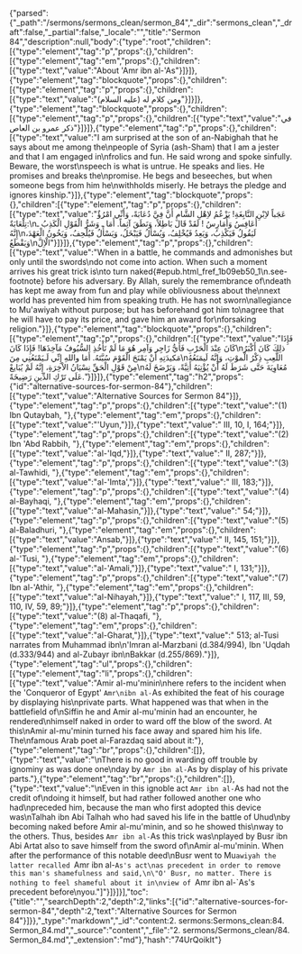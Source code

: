 {"parsed":{"_path":"/sermons/sermons_clean/sermon_84","_dir":"sermons_clean","_draft":false,"_partial":false,"_locale":"","title":"Sermon 84","description":null,"body":{"type":"root","children":[{"type":"element","tag":"p","props":{},"children":[{"type":"element","tag":"em","props":{},"children":[{"type":"text","value":"About 'Amr ibn al-'As"}]}]},{"type":"element","tag":"blockquote","props":{},"children":[{"type":"element","tag":"p","props":{},"children":[{"type":"text","value":"ومن كلام له (عليه السلام)"}]}]},{"type":"element","tag":"blockquote","props":{},"children":[{"type":"element","tag":"p","props":{},"children":[{"type":"text","value":"في ذكر عمرو بن العاص"}]}]},{"type":"element","tag":"p","props":{},"children":[{"type":"text","value":"I am surprised at the son of an-Nabighah that he says about me among the\npeople of Syria (ash-Sham) that I am a jester and that I am engaged in\nfrolics and fun. He said wrong and spoke sinfully. Beware, the worst\nspeech is what is untrue. He speaks and lies. He promises and breaks the\npromise. He begs and beseeches, but when someone begs from him he\nwithholds miserly. He betrays the pledge and ignores kinship."}]},{"type":"element","tag":"blockquote","props":{},"children":[{"type":"element","tag":"p","props":{},"children":[{"type":"text","value":"عَجَباً لاِبْنِ النَّابِغَةِ! يَزْعُمُ لاِهْلِ الشَّامِ أَنَّ فِيَّ دُعَابَةً، وَأَنِّي امْرُؤٌ تِلْعَابَةٌ:\nأُعَافِسُ وَأُمَارِسُ ! لَقَدْ قَالَ بَاطِلاً، وَنَطَقَ آثِماً. أَمَا ـ وَشَرُّ الْقَوْلِ الْكَذِبُ ـ إِنَّهُ\nلَيَقُولُ فَيَكْذِبُ، وَيَعِدُ فَيُخْلِفُ، وَيُسْأَلُ فَيَبْخَلُ، وَيَسْأَلُ فَيُلْحِفُ، وَيَخُونُ الْعَهْدَ، وَيَقْطَعُ\nالْاِلَّ"}]}]},{"type":"element","tag":"p","props":{},"children":[{"type":"text","value":"When in a battle, he commands and admonishes but only until the swords\ndo not come into action. When such a moment arrives his great trick is\nto turn naked{#epub.html_fref_1b09eb50_1\n.see-footnote} before his adversary. By Allah, surely the remembrance of\ndeath has kept me away from fun and play while obliviousness about the\nnext world has prevented him from speaking truth. He has not sworn\nallegiance to Mu'awiyah without purpose; but has beforehand got him to\nagree that he will have to pay its price, and gave him an award for\nforsaking religion."}]},{"type":"element","tag":"blockquote","props":{},"children":[{"type":"element","tag":"p","props":{},"children":[{"type":"text","value":"فَإِذَا كَانَ عِنْدَ الْحَرْبِ فَأَيُّ زَاجِر وَآمِر هُوَ مَا لَمْ تَأْخُذِ السُّيُوفُ مَآخِذَهَا! فَإِذَا كَانَ\nذلِكَ كَانَ أَكْبَرُ مَكيدَتِهِ أَنْ يَمْنَحَ الْقَوْمَ سُبَّتَهُ. أَمَا واللهِ إِنِّي لَـيَمْنَعُنِي مِنَ\nاللَّعِبِ ذِكْرُ الْموْتِ، وَإِنَّهُ لَيمَنَعُهُ مِنْ قَوْلِ الْحَقِّ نِسْيَانُ الاْخِرَةِ، إِنَّهُ لَمْ يُبَايعْ\nمُعَاوِيَةَ حَتَّى شَرَطَ لَهُ أَنْ يُؤْتِيَهُ أَتِيَّةً، وَيَرْضَخَ لَهُ عَلَى تَرْكِ الدِّينِ رَضِيخَةً."}]}]},{"type":"element","tag":"h2","props":{"id":"alternative-sources-for-sermon-84"},"children":[{"type":"text","value":"Alternative Sources for Sermon 84"}]},{"type":"element","tag":"p","props":{},"children":[{"type":"text","value":"(1) Ibn Qutaybah, "},{"type":"element","tag":"em","props":{},"children":[{"type":"text","value":"'Uyun,"}]},{"type":"text","value":" III, 10, I, 164;"}]},{"type":"element","tag":"p","props":{},"children":[{"type":"text","value":"(2) Ibn 'Abd Rabbih, "},{"type":"element","tag":"em","props":{},"children":[{"type":"text","value":"al-'Iqd,"}]},{"type":"text","value":" II, 287;"}]},{"type":"element","tag":"p","props":{},"children":[{"type":"text","value":"(3) al-Tawhidi, "},{"type":"element","tag":"em","props":{},"children":[{"type":"text","value":"al-'Imta',"}]},{"type":"text","value":" III, 183;"}]},{"type":"element","tag":"p","props":{},"children":[{"type":"text","value":"(4) al-Bayhaqi, "},{"type":"element","tag":"em","props":{},"children":[{"type":"text","value":"al-Mahasin,"}]},{"type":"text","value":" 54;"}]},{"type":"element","tag":"p","props":{},"children":[{"type":"text","value":"(5) al-Baladhuri, "},{"type":"element","tag":"em","props":{},"children":[{"type":"text","value":"Ansab,"}]},{"type":"text","value":" II, 145, 151;"}]},{"type":"element","tag":"p","props":{},"children":[{"type":"text","value":"(6) al-'Tusi, "},{"type":"element","tag":"em","props":{},"children":[{"type":"text","value":"al-'Amali,"}]},{"type":"text","value":" I, 131;"}]},{"type":"element","tag":"p","props":{},"children":[{"type":"text","value":"(7) Ibn al-'Athir, "},{"type":"element","tag":"em","props":{},"children":[{"type":"text","value":"al-Nihayah,"}]},{"type":"text","value":" I, 117, III, 59, 110, IV, 59, 89;"}]},{"type":"element","tag":"p","props":{},"children":[{"type":"text","value":"(8) al-Thaqafi, "},{"type":"element","tag":"em","props":{},"children":[{"type":"text","value":"al-Gharat,"}]},{"type":"text","value":" 513; al-Tusi narrates from Muhammad ibn\n'Imran al-Marzbani (d.384/994), Ibn 'Uqdah (d.333/944) and al-Zubayr ibn\nBakkar (d.255/869)."}]},{"type":"element","tag":"ul","props":{},"children":[{"type":"element","tag":"li","props":{},"children":[{"type":"text","value":"Amir al-mu'minin\nhere refers to the incident when the 'Conqueror of Egypt' `Amr\nibn al-`As exhibited the feat of his courage by displaying his\nprivate parts. What happened was that when in the battlefield of\nSiffin he and Amir al-mu'minin had an encounter, he rendered\nhimself naked in order to ward off the blow of the sword. At this\nAmir al-mu'minin turned his face away and spared him his life. The\nfamous Arab poet al-Farazdaq said about it:"},{"type":"element","tag":"br","props":{},"children":[]},{"type":"text","value":"\nThere is no good in warding off trouble by ignominy as was done one\nday by `Amr ibn al-`As by display of his private parts."},{"type":"element","tag":"br","props":{},"children":[]},{"type":"text","value":"\nEven in this ignoble act `Amr ibn al-`As had not the credit of\ndoing it himself, but had rather followed another one who had\npreceded him, because the man who first adopted this device was\nTalhah ibn Abi Talhah who had saved his life in the battle of Uhud\nby becoming naked before Amir al-mu'minin, and so he showed this\nway to the others. Thus, besides `Amr ibn al-`As this trick was\nplayed by Busr ibn Abi Artat also to save himself from the sword of\nAmir al-mu'minin. When after the performance of this notable deed\nBusr went to Mu`awiyah the latter recalled `Amr ibn al-`As's act\nas precedent in order to remove this man's shamefulness and said,\n\"O' Busr, no matter. There is nothing to feel shameful about it in\nview of `Amr ibn al-`As's precedent before\nyou.\"]"}]}]}],"toc":{"title":"","searchDepth":2,"depth":2,"links":[{"id":"alternative-sources-for-sermon-84","depth":2,"text":"Alternative Sources for Sermon 84"}]}},"_type":"markdown","_id":"content:2. sermons:Sermons_clean:84. Sermon_84.md","_source":"content","_file":"2. sermons/Sermons_clean/84. Sermon_84.md","_extension":"md"},"hash":"74UrQoikIt"}